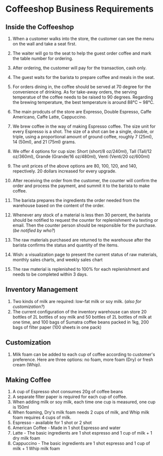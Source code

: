 # Coffeeshop Business Requirements

## Inside the Coffeeshop

1. When a customer walks into the store, the customer can see the menu on the wall and take a seat first.
2. The waiter will go to the seat to help the guest order coffee and mark the table number for ordering.
3. After ordering, the customer will pay for the transaction, cash only.
4. The guest waits for the barista to prepare coffee and meals in the seat.
5. For orders dining in, the coffee should be served at 70 degree for the convenience of drinking. As for take-away orders, the serving temperatue of the coffee needs to be raised to 90 degrees. Regarding the brewing temperature, the best temperature is around 88°C ~ 98°C.

6. The main prodcuts of the store are Expresso, Double Espresso, Caffe Americano, Caffe Latte, Cappuccino.
7. We brew coffee in the way of making Espresso coffee. The size unit for every Espresso is a shot. The size of a shot can be a single, double, or triple, using a proportional amount of ground coffee, roughly 7 (25ml), 14 (50ml), and 21 (75ml) grams.
8. We offer 4 options for cup size: Short (short/8 oz/240ml), Tall (Tall/12 oz/360ml), Grande (Grande/16 oz/480ml), Venti (Venti/20 oz/600ml)
9. The unit prices of the above options are 80, 100, 120, and 140, repectively. 20 dollars increased for every upgrade.
10. After receiving the order from the customer, the counter will confirm the order and process the payment, and summit it to the barista to make coffee.
11. The barista prepares the ingredients the order needed from the warehouse based on the content of the order.
12. Whenever any stock of a material is less then 30 percent, the barista should be notified to request the counter for replenishment via texting or email. Then the counter person should be responsible for the purchase. (_be notified by who?_)
13. The raw materials purchased are returned to the warehouse after the barista confirms the status and quantity of the items.
14. Wish: a visualization page to present the current status of raw materials, monthly sales charts, and weekly sales chart
15. The raw material is replenished to 100% for each replenishment and needs to be completed within 3 days.

## Inventory Management

1. Two kinds of milk are required: low-fat milk or soy milk. (_also for customization?_)
2. The current configuration of the inventory warehouse can store 20 bottles of 2L bottles of soy milk and 50 bottles of 2L bottles of milk at one time, and 100 bags of Sumatra coffee beans packed in 1kg, 200 bags of filter paper (100 sheets in one pack)

## Customization

1. Milk foam can be added to each cup of coffee according to customer's preference. Here are three options: no foam, more foam (Dry) or fresh cream (Whip).

## Making Coffee

1. A cup of Espresso shot consumes 20g of coffee beans
2. A separate filter paper is required for each cup of coffee.
3. When adding milk or soy milk, each time one cup is measured, one cup is 150ml
4. When foaming, Dry's milk foam needs 2 cups of milk, and Whip milk foam requires 4 cups of milk.
5. Espresso - available for 1 shot or 2 shot
6. American Coffee - Made in 1 shot Espresso and water
7. Latte - The basic ingredients are 1 shot espresso and 1 cup of milk + 1 dry milk foam
8. Cappuccino - The basic ingredients are 1 shot espresso and 1 cup of milk + 1 Whip milk foam
